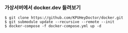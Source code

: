 
<!-- ### 서버 시작하기



```shell
$ git clone https://github.com/KPUHeyDoctor/docker.git
$ git submodule update --recursive --remote --init
$ cd frontend
$ yarn
$ yarn build
$ cd ..
$ docker-compose up --build -d
``` -->

### 가상서버에서 docker.dev 돌려보기
```shell
$ git clone https://github.com/KPUHeyDoctor/docker.git
$ git submodule update --recursive --remote --init
$ docker-compose -f docker-compose.yml up -d
```